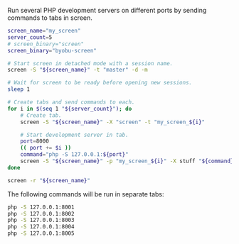 Run several PHP development servers on different ports by sending commands to tabs in screen.

```sh
screen_name="my_screen"
server_count=5
# screen_binary="screen"
screen_binary="byobu-screen"

# Start screen in detached mode with a session name.
screen -S "${screen_name}" -t "master" -d -m

# Wait for screen to be ready before opening new sessions.
sleep 1

# Create tabs and send commands to each.
for i in $(seq 1 "${server_count}"); do
    # Create tab.
    screen -S "${screen_name}" -X "screen" -t "my_screen_${i}"

    # Start development server in tab.
    port=8000
    (( port += $i ))
    command="php -S 127.0.0.1:${port}"
    screen -S "${screen_name}" -p "my_screen_${i}" -X stuff "${command}"$'\n'
done

screen -r "${screen_name}"
```

The following commands will be run in separate tabs:

```bash
php -S 127.0.0.1:8001
php -S 127.0.0.1:8002
php -S 127.0.0.1:8003
php -S 127.0.0.1:8004
php -S 127.0.0.1:8005
```